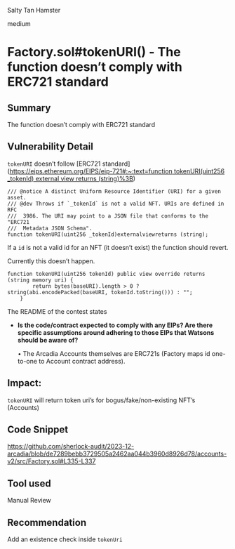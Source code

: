 Salty Tan Hamster

medium

# Factory.sol#tokenURI() - The function doesn’t comply with ERC721 standard

## Summary
The function doesn’t comply with ERC721 standard

## Vulnerability Detail
`tokenURI`  doesn’t follow [ERC721 standard]([https://eips.ethereum.org/EIPS/eip-721#:~:text=function tokenURI(uint256 _tokenId) external view returns (string)%3B](https://eips.ethereum.org/EIPS/eip-721#:~:text=function%20tokenURI(uint256%20_tokenId)%20external%20view%20returns%20(string)%3B))

```solidity
/// @notice A distinct Uniform Resource Identifier (URI) for a given asset.
/// @dev Throws if `_tokenId` is not a valid NFT. URIs are defined in RFC
///  3986. The URI may point to a JSON file that conforms to the "ERC721
///  Metadata JSON Schema".
function tokenURI(uint256 _tokenId)externalviewreturns (string);
```

If a `id` is not a valid id for an NFT (it doesn’t exist) the function should revert.

Currently this doesn’t happen.

```solidity
function tokenURI(uint256 tokenId) public view override returns (string memory uri) {
        return bytes(baseURI).length > 0 ? string(abi.encodePacked(baseURI, tokenId.toString())) : "";
    }
```

The README of the contest states

- **Is the code/contract expected to comply with any EIPs? Are there specific assumptions around adhering to those EIPs that Watsons should be aware of?**
    
    • The Arcadia Accounts themselves are ERC721s (Factory maps id one-to-one to Account contract address).
    

## Impact:
`tokenURI`  will return token uri’s for bogus/fake/non-existing NFT’s (Accounts)

## Code Snippet
https://github.com/sherlock-audit/2023-12-arcadia/blob/de7289bebb3729505a2462aa044b3960d8926d78/accounts-v2/src/Factory.sol#L335-L337

## Tool used
Manual Review

## Recommendation
Add an existence check inside `tokenUri`